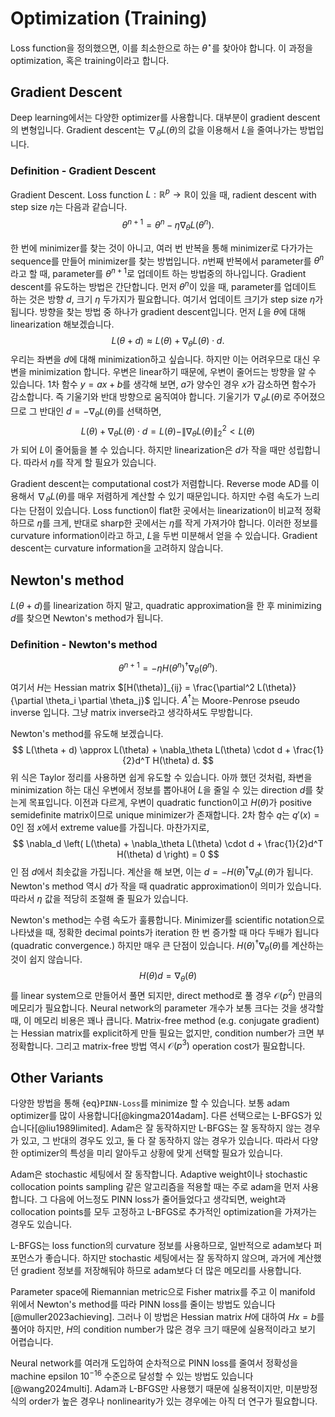 # Optimization (Training)
Loss function을 정의했으면, 이를 최소한으로 하는 $\theta^\star$를 찾아야 합니다.
이 과정을 optimization, 혹은 training이라고 합니다.

## Gradient Descent
Deep learning에서는 다양한 optimizer를 사용합니다.
대부분이 gradient descent의 변형입니다.
Gradient descent는 $\nabla_\theta L(\theta)$의 값을 이용해서 $L$을 줄여나가는 방법입니다.


### Definition - Gradient Descent

Gradient Descent.
Loss function $L: \mathbb{R}^p \rightarrow \mathbb{R}$이 있을 때,
radient descent with step size $\eta$는 다음과 같습니다.
$$
    \theta^{n+1} = \theta^{n} - \eta \nabla_\theta L(\theta^n).
$$

한 번에 minimizer를 찾는 것이 아니고, 여러 번 반복을 통해 minimizer로 다가가는 sequence를 만들어 minimizer를 찾는 방법입니다.
$n$번째 반복에서 parameter를 $\theta^n$라고 할 때, parameter를 $\theta^{n+1}$로 업데이트 하는 방법중의 하나입니다.
Gradient descent를 유도하는 방법은 간단합니다.
먼저 $\theta^n$이 있을 때, parameter를 업데이트 하는 것은 방향 $d$, 크기 $\eta$ 두가지가 필요합니다.
여기서 업데이트 크기가 step size $\eta$가 됩니다.
방향을 찾는 방법 중 하나가 gradient descent입니다.
먼저 $L$을 $\theta$에 대해 linearization 해보겠습니다.
$$
    L(\theta + d) \approx L(\theta) + \nabla_\theta L(\theta) \cdot d.
$$
우리는 좌변을 $d$에 대해 minimization하고 싶습니다.
하지만 이는 어려우므로 대신 우변을 minimization 합니다.
우변은 linear하기 때문에, 우변이 줄어드는 방향을 알 수 있습니다.
1차 함수 $y = ax + b$를 생각해 보면, $a$가 양수인 경우 $x$가 감소하면 함수가 감소합니다.
즉 기울기와 반대 방향으로 움직여야 합니다.
기울기가 $\nabla_\theta L(\theta)$로 주어졌으므로 그 반대인 $d = -\nabla_\theta L(\theta)$를 선택하면,
$$
    L(\theta) + \nabla_\theta L(\theta) \cdot d = L(\theta) - \| \nabla_\theta L(\theta) \|_2^2 < L(\theta)
$$
가 되어 $L$이 줄어듦을 볼 수 있습니다.
하지만 linearization은 $d$가 작을 때만 성립합니다.
따라서 $\eta$를 작게 할 필요가 있습니다.

Gradient descent는 computational cost가 저렴합니다.
Reverse mode AD를 이용해서 $\nabla_\theta L(\theta)$를 매우 저렴하게 계산할 수 있기 때문입니다.
하지만 수렴 속도가 느리다는 단점이 있습니다.
Loss function이 flat한 곳에서는 linearization이 비교적 정확하므로 $\eta$를 크게,
반대로 sharp한 곳에서는 $\eta$를 작게 가져가야 합니다.
이러한 정보를 curvature information이라고 하고, $L$을 두번 미분해서 얻을 수 있습니다.
Gradient descent는 curvature information을 고려하지 않습니다.


## Newton's method
$L(\theta + d)$를 linearization 하지 말고, quadratic approximation을 한 후 minimizing $d$를 찾으면 Newton's method가 됩니다.



### Definition - Newton's method

$$
    \theta^{n+1} = - \eta H(\theta^n)^\dagger \nabla_\theta(\theta^n).
$$
여기서 $H$는 Hessian matrix $[H(\theta)]_{ij} = \frac{\partial^2 L(\theta)}{\partial \theta_i \partial \theta_j}$ 입니다.
$A^\dagger$는 Moore-Penrose pseudo inverse 입니다.
그냥 matrix inverse라고 생각하셔도 무방합니다.


Newton's method를 유도해 보겠습니다.
$$
    L(\theta + d) \approx L(\theta) + \nabla_\theta L(\theta) \cdot d + \frac{1}{2}d^T H(\theta) d.
$$
위 식은 Taylor 정리를 사용하면 쉽게 유도할 수 있습니다.
아까 했던 것처럼, 좌변을 minimization 하는 대신 우변에서 정보를 뽑아내어 $L$을 줄일 수 있는 direction $d$를 찾는게 목표입니다.
이전과 다르게, 우변이 quadratic function이고 $H(\theta)$가 positive semidefinite matrix이므로 unique minimizer가 존재합니다.
2차 함수 $q$는 $q'(x) = 0$인 점 $x$에서 extreme value를 가집니다.
마찬가지로,
$$
    \nabla_d \left( L(\theta) + \nabla_\theta L(\theta) \cdot d + \frac{1}{2}d^T H(\theta) d \right) = 0
$$
인 점 $d$에서 최솟값을 가집니다.
계산을 해 보면, 이는 $d = - H(\theta)^\dagger \nabla_\theta L(\theta)$가 됩니다.
Newton's method 역시 $d$가 작을 때 quadratic approximation이 의미가 있습니다.
따라서 $\eta$ 값을 적당히 조절해 줄 필요가 있습니다.

Newton's method는 수렴 속도가 훌륭합니다.
Minimizer를 scientific notation으로 나타냈을 때,
정확한 decimal points가 iteration 한 번 증가할 때 마다 두배가 됩니다 (quadratic convergence.)
하지만 매우 큰 단점이 있습니다.
$H(\theta)^\dagger \nabla_\theta(\theta)$를 계산하는 것이 쉽지 않습니다.
$$
    H(\theta) d = \nabla_\theta(\theta)
$$
를 linear system으로 만들어서 풀면 되지만,
direct method로 풀 경우 $\mathcal{O}(p^2)$ 만큼의 메모리가 필요합니다.
Neural network의 parameter 개수가 보통 크다는 것을 생각할 때, 이 메모리 비용은 꽤나 큽니다.
Matrix-free method (e.g. conjugate gradient)는 Hessian matrix를 explicit하게 만들 필요는 없지만,
condition number가 크면 부정확합니다.
그리고 matrix-free 방법 역시 $\mathcal{O}(p^3)$ operation cost가 필요합니다.


## Other Variants
다양한 방법을 통해 {eq}`PINN-Loss`를 minimize 할 수 있습니다.
보통 adam optimizer를 많이 사용합니다[@kingma2014adam].
다른 선택으로는 L-BFGS가 있습니다[@liu1989limited].
Adam은 잘 동작하지만 L-BFGS는 잘 동작하지 않는 경우가 있고, 그 반대의 경우도 있고, 둘 다 잘 동작하지 않는 경우가 있습니다.
따라서 다양한 optimizer의 특성을 미리 알아두고 상황에 맞게 선택할 필요가 있습니다.

Adam은 stochastic 세팅에서 잘 동작합니다.
Adaptive weight이나 stochastic collocation points sampling 같은 알고리즘을 적용할 때는 주로 adam을 먼저 사용합니다.
그 다음에 어느정도 PINN loss가 줄어들었다고 생각되면, weight과 collocation points를 모두 고정하고 L-BFGS로 추가적인 optimization을 가져가는 경우도 있습니다.

L-BFGS는 loss function의 curvature 정보를 사용하므로, 일반적으로 adam보다 퍼포먼스가 좋습니다.
하지만 stochastic 세팅에서는 잘 동작하지 않으며, 과거에 계산했던 gradient 정보를 저장해둬야 하므로 adam보다 더 많은 메모리를 사용합니다.

Parameter space에 Riemannian metric으로 Fisher matrix를 주고 이 manifold 위에서 Newton's method를 따라 PINN loss를 줄이는 방법도 있습니다[@muller2023achieving].
그러나 이 방법은 Hessian matrix $H$에 대하여 $Hx=b$를 풀어야 하지만, $H$의 condition number가 많은 경우 크기 때문에 실용적이라고 보기 어렵습니다.

Neural network를 여러개 도입하여 순차적으로 PINN loss를 줄여서 정확성을 machine epsilon $10^{-16}$ 수준으로 달성할 수 있는 방법도 있습니다[@wang2024multi].
Adam과 L-BFGS만 사용했기 때문에 실용적이지만, 미분방정식의 order가 높은 경우나 nonlinearity가 있는 경우에는 아직 더 연구가 필요합니다.
